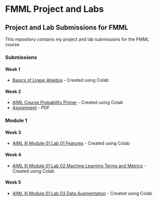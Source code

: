 # FMML Project and Labs

## Project and Lab Submissions for FMML

This repository contains my project and lab submissions for the FMML course.

### Submissions

#### Week 1
- [Basics of Linear Algebra](./Basics_of_Linear_Algebra.ipynb) - Created using Colab

#### Week 2
- [AIML Course Probability Primer](./AIML_Course_Probability_Primer.ipynb) - Created using Colab
- [Assignment](https://drive.google.com/file/d/1gDxZkQtYQBNmrYoqHwwN8HMJDO644GeB/view?usp=sharing) - PDF

### Module 1
  #### Week 3
  - [AIML III Module 01 Lab 01 Features](./AIML_III_Module_01_Lab_01_Features.ipynb) - Created using Colab

  #### Week 4
  - [AIML III Module 01 Lab 02 Machine Learning Terms and Metrics](./AIML_III_Module_01_Lab_02_Machine_Learning_terms_and_metrics.ipynb) - Created using Colab

  #### Week 5
  - [AIML III Module 01 Lab 03 Data Augmentation](./AIML_III_Module_01_Lab_03_Data_Augmentation.ipynb) - Created using Colab
